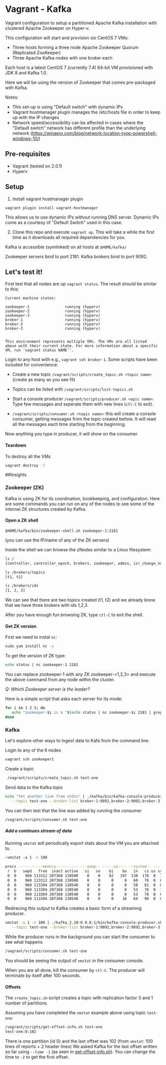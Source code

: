 Vagrant - Kafka
=============

Vagrant configuration to setup a partitioned Apache Kafka installation with clustered Apache Zookeeper on Hyper-v.

This configuration will start and provision six CentOS 7 VMs:

* Three hosts forming a three node Apache Zookeeper Quorum (Replicated ZooKeeper)
* Three Apache Kafka nodes with one broker each

Each host is a latest CentOS 7 (currently 7.4) 64-bit VM provisioned with JDK 8 and Kafka 1.0.

Here we will be using the version of Zookeeper that comes pre-packaged with Kafka.

Notes:
* This set-up is using "Default switch" with dynamic IPs
* Vagrant hostmanager plugin manages the /etc/hosts file in order to keep up with the IP changes
* Network speed/accessibility can be affected in cases where the "Default switch" network has different profile than the underlying network (https://winaero.com/blog/network-location-type-powershell-windows-10/)

Pre-requisites
-------------------------

* Vagrant (tested on 2.0.1)
* Hyperv

Setup
-------------------------

1) Install vagrant hostmanager plugin

```vagrant plugin install vagrant-hostmanager```

This allows us to use dynamic IPs without running DNS server.
Dynamic IPs come as a courtesy of "Default Switch" used in this case.

2) Clone this repo and execute ```vagrant up```. This will take a while the first time as it downloads all required dependencies for you.

Kafka is accessible (symlinked) on all hosts at ```$HOME/kafka/```

Zookeeper servers bind to port 2181. Kafka brokers bind to port 9092. 

Let's test it!
-------------------------

First test that all nodes are up ```vagrant status```. The result should be similar to this:

```
Current machine states:

zookeeper-1                running (hyperv)
zookeeper-2                running (hyperv)
zookeeper-3                running (hyperv)
broker-1                   running (hyperv)
broker-2                   running (hyperv)
broker-3                   running (hyperv)


This environment represents multiple VMs. The VMs are all listed
above with their current state. For more information about a specific
VM, run 'vagrant status NAME''.
```

Login to any host with e.g., ```vagrant ssh broker-1```. Some scripts have been included for convenience:

* Create a new topic ```/vagrant/scripts/create_topic.sh <topic name>``` (create as many as you see fit)

* Topics can be listed with ```/vagrant/scripts/list-topics.sh```

* Start a console producer ```/vagrant/scripts/producer.sh <opic name>```. Type few messages and seperate them with new lines (`ctl-C` to exit). 

* ```/vagrant/scripts/consumer.sh <topic name>```: this will create a console consumer, getting messages from the topic created before. It will read all the messages each time starting from the beginning.

Now anything you type in producer, it will show on the consumer. 


#### Teardown


To destroy all the VMs

```bash
vagrant destroy -f
```


##Insights

### Zookeeper (ZK)

Kafka is using ZK for its coordination, bookkeeping, and configuration. 
Here are some commands you can run on any of the nodes to see some of the internal ZK structures created by Kafka. 

#### Open a ZK shell

```$HOME/kafka/bin/zookeeper-shell.sh zookeeper-1:2181``` 

(you can use the IP/name of any of the ZK servers)


Inside the shell we can browse the zNodes similar to a Linux filesystem: 

```bash
ls /
[controller, controller_epoch, brokers, zookeeper, admin, isr_change_notification, consumers, config]

ls /brokers/topics
[t1, t2]

ls /brokers/ids
[1, 2, 3]
```

We can see that there are two topics created (t1, t2) and we already know that we have three brokers with ids 1,2,3. 

After you have enough fun browsing ZK, type `ctl-C` to exit the shell.

#### Get ZK version

First we need to instal `nc`: 

```bash
sudo yum install nc -y
```

To get the version of ZK type:

```bash
echo status | nc zookeeper-1 2181
```

You can replace zookeeper-1 with any ZK zookeeper-<1,2,3> and execute the above command from any node within the cluster. 

*Q: Which Zookeeper server is the leader?*

Here is a simple script that asks each server for its mode:

```bash
for i in 1 2 3; do
   echo "zookeeper-$i is a "$(echo status | nc zookeeper-$i 2181 | grep ^Mode | awk '{print $2}')
done
```

### Kafka

Let's explore other ways to ingest data to Kafa from the command line. 

Login to any of the 6 nodes

```bash
vagrant ssh zookeeper1
```

Create a topic 

```bash
 /vagrant/scripts/create_topic.sh test-one
```

Send data to the Kafka topic

```bash
echo "Yet another line from stdin" | ./kafka/bin/kafka-console-producer.sh \
   --topic test-one --broker-list broker-1:9092,broker-2:9092,broker-3:9092
```

You can then test that the line was added by running the consumer

```bash
/vagrant/scripts/consumer.sh test-one
```

##### Add a continues stream of data

Running `vmstat` will periodically export stats about the VM you are attached to. 

```bash
>vmstat -a 1 -n 100

procs -----------memory---------- ---swap-- -----io---- --system-- -----cpu-----
 r  b   swpd   free  inact active   si   so    bi    bo   in   cs us sy id wa st
 0  0    960 113312 207368 130500    0    0    82   197  130  176  0  1 99  0  0
 0  0    960 113312 207368 130500    0    0     0     0   60   76  0  0 100  0  0
 0  0    960 113304 207368 130540    0    0     0     0   58   81  0  0 100  0  0
 0  0    960 113304 207368 130540    0    0     0     0   53   76  0  1 99  0  0
 0  0    960 113304 207368 130540    0    0     0     0   53   78  0  0 100  0  0
 0  0    960 113304 207368 130540    0    0     0    16   64   90  0  0 100  0  0
```

Redirecing this output to Kafka creates a basic form of a streaming producer.

```bash
vmstat -a 1 -n 100 | ./kafka_2.10-0.9.0.1/bin/kafka-console-producer.sh \
   --topic test-one --broker-list broker-1:9092,broker-2:9092,broker-3:9092 &
```

While the producer runs in the background you can start the consumer to see what happens

```bash
/vagrant/scripts/consumer.sh test-one
```

You should be seeing the output of `vmstat` in the consumer console. 

When you are all done, kill the consumer by `ctl-C`. The producer will terminate by itself after 100 seconds.


#### Offsets

The `create_topic.sh` script creates a topic with replication factor 3 and 1 number of partitions. 

Assuming you have completed the `vmstat` example above using topic `test-one`:

```bash
/vagrant/scripts/get-offset-info.sh test-one
test-one:0:102
```

There is one partition (id 0) and the last offset was 102 (from `vmstat`: 100 lines of reports + 2 header lines)
We asked Kafka for the last offset written so far using `--time -1` (as seen in [get-offset-info.sh](scripts/get-offset-info.sh)). You can change the time to `-2` to get the first offset. 

